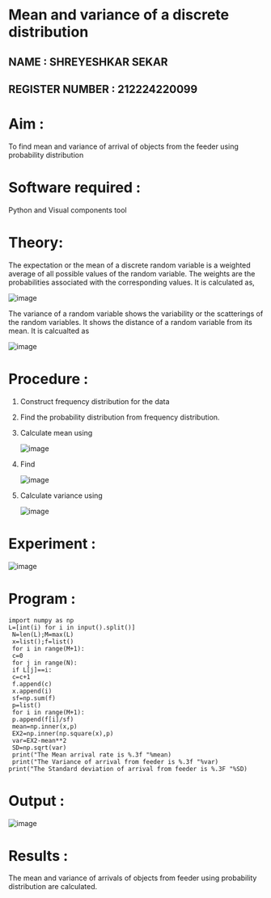 #  Mean and variance of a discrete  distribution
## NAME : SHREYESHKAR SEKAR
## REGISTER NUMBER : 212224220099

# Aim : 

To find mean and variance of arrival of objects from the feeder using probability distribution


# Software required :  

Python and Visual components tool

# Theory:

The expectation or the mean of a discrete random variable is a weighted average of all possible
values of the random variable. The weights are the probabilities associated with the corresponding values. 
It is calculated as,

![image](https://user-images.githubusercontent.com/103921593/192938463-e34177f4-f188-48a0-bda2-8f6d1d660ed2.png)

The variance of a random variable shows the variability or the scatterings of the random variables.
It shows the distance of a random variable from its mean. It is calcualted as

![image](https://user-images.githubusercontent.com/103921593/192938695-99fedc01-34d5-4d36-84df-5880e766ed0c.png)


# Procedure :

1. Construct frequency distribution for the data

2. Find the  probability distribution from frequency distribution.

3. Calculate mean using 
   
   ![image](https://user-images.githubusercontent.com/103921593/192940431-03b81777-c54d-4286-b4f4-82dfe7666b4c.png)

4. Find  
   
      ![image](https://user-images.githubusercontent.com/103921593/192940255-2d9dd746-6875-4a6d-877b-6da6cdb96ab1.png)

5.  Calculate variance using 
  
      ![image](https://user-images.githubusercontent.com/103921593/192942852-913550a9-fabe-4a55-b956-0487b18bbd97.png)


# Experiment :

![image](https://user-images.githubusercontent.com/103921593/229993174-5b67e57e-3e01-4ac4-9f83-410a932b22bf.png)

# Program :

```
import numpy as np
L=[int(i) for i in input().split()]
 N=len(L);M=max(L)
 x=list();f=list()
 for i in range(M+1):
 c=0
 for j in range(N):
 if L[j]==i:
 c=c+1
 f.append(c)
 x.append(i)
 sf=np.sum(f)
 p=list()
 for i in range(M+1):
 p.append(f[i]/sf)
 mean=np.inner(x,p)
 EX2=np.inner(np.square(x),p)
 var=EX2-mean**2
 SD=np.sqrt(var)
 print("The Mean arrival rate is %.3f "%mean)
 print("The Variance of arrival from feeder is %.3f "%var) 
print("The Standard deviation of arrival from feeder is %.3F "%SD)

```


# Output : 


![image](https://github.com/user-attachments/assets/dd320adb-8ef7-4ebe-ad37-3e37792f0824)


# Results :
The mean and variance of arrivals of objects from feeder using probability distribution are calculated.

